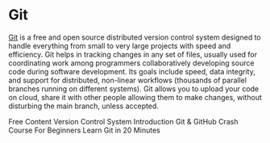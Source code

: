 # Git

[Git](https://git-scm.com/) is a free and open source distributed version control system designed to handle everything from small to very large projects with speed and efficiency. Git helps in tracking changes in any set of files, usually used for coordinating work among programmers collaboratively developing source code during software development. Its goals include speed, data integrity, and support for distributed, non-linear workflows (thousands of parallel branches running on different systems). Git allows you to upload your code on cloud, share it with other people allowing them to make changes, without disturbing the main branch, unless accepted.

<ResourceGroupTitle>Free Content</ResourceGroupTitle>
<BadgeLink badgeText='Watch' href='https://www.youtube.com/watch?v=zbKdDsNNOhg'>Version Control System Introduction</BadgeLink>
<BadgeLink badgeText='Watch' href='https://www.youtube.com/watch?v=SWYqp7iY_Tc'>Git & GitHub Crash Course For Beginners</BadgeLink>
<BadgeLink badgeText='Watch' href='https://youtu.be/Y9XZQO1n_7c?t=21'>Learn Git in 20 Minutes</BadgeLink>
